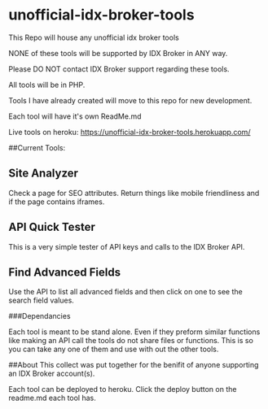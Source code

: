 # unofficial-idx-broker-tools

This Repo will house any unofficial idx broker tools

NONE of these tools will be supported by IDX Broker in ANY way.

Please DO NOT contact IDX Broker support regarding these tools.

All tools will be in PHP.

Tools I have already created will move to this repo for new development.

Each tool will have it's own ReadMe.md

Live tools on heroku: https://unofficial-idx-broker-tools.herokuapp.com/


##Current Tools:

## Site Analyzer
Check a page for SEO attributes. Return things like mobile friendliness and if the page contains iframes.

## API Quick Tester
This is a very simple tester of API keys and calls to the IDX Broker API.

## Find Advanced Fields
Use the API to list all advanced fields and then click on one to see the search field values.

###Dependancies

Each tool is meant to be stand alone. Even if they preform similar functions like making an API call the tools do not share files or functions. This is so you can take any one of them and use with out the other tools.

##About
This collect was put together for the benifit of anyone supporting an IDX Broker account(s).

Each tool can be deployed to heroku. Click the deploy button on the readme.md each tool has.
